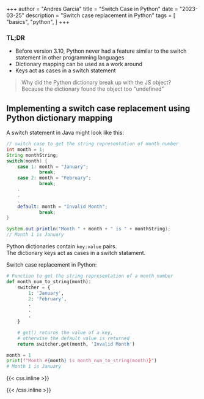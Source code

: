 +++
author = "Andres Garcia"
title = "Switch Case in Python"
date = "2023-03-25"
description = "Switch case replacement in Python"
tags = [
    "basics",
    "python",
]
+++

### TL;DR 
- Before version 3.10, Python never had a feature similar to the switch statement in other programming languages  
- Dictionary mapping can be used as a work around
- Keys act as cases in a switch statement  

>Why did the Python dictionary break up with the JS object?  
>Because the dictionary found the object too "undefined"   

## Implementing a switch case replacement using Python dictionary mapping 

A switch statement in Java might look like this:
```java
// switch case to get the string representation of month number
int month = 1;
String monthString;
switch(month) {
    case 1: month = "January";
            break;
    case 2: month = "February";
            break;
    .
    .
    .
    default: month = "Invalid Month";
            break;
}

System.out.println("Month " + month + " is " + monthString);
// Month 1 is January
```

Python dictionaries contain `key:value` pairs.  
The dictionary keys act as cases in a switch statament.   

Switch case replacement in Python:  
```python
# Function to get the string representation of a month number
def month_num_to_string(month):
    switcher = {
        1: 'January',
        2: 'February',
        .
        .
        .
    }

    # get() returns the value of a key,
    # otherwise the default value is returned
    return switcher.get(month, 'Invalid Month')

month = 1
print(f"Month #{month} is month_num_to_string(month)}") 
# Month 1 is January
```


{{< css.inline >}}
<style>
.canon { background: white; width: 100%; height: auto; }
</style>
{{< /css.inline >}}
